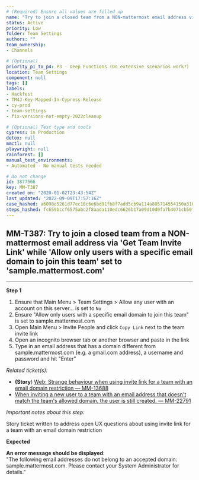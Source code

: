 ```yaml
---
# (Required) Ensure all values are filled up
name: "Try to join a closed team from a NON-mattermost email address via 'Get Team Invite Link' while 'Allow only users with a specific email domain to join this team' set to 'sample.mattermost.com'"
status: Active
priority: Low
folder: Team Settings
authors: ""
team_ownership: 
- Channels

# (Optional)
priority_p1_to_p4: P3 - Deep Functions (Do extensive scenarios work?)
location: Team Settings
component: null
tags: []
labels: 
- Hackfest
- TM4J-Key-Mapped-In-Cypress-Release
- cy-prod
- team-settings
- fix-versions-not-empty-2022cleanup

# (Optional) Test type and tools
cypress: in Production
detox: null
mmctl: null
playwright: null
rainforest: []
manual_test_environments: 
- Automated - No manual tests needed

# Do not change
id: 3877566
key: MM-T387
created_on: "2020-01-02T23:43:54Z"
last_updated: "2022-09-09T17:57:16Z"
case_hashed: a6098e5261d77ec18c6e6bd91fb8f7add5cb9a114a805714554150a31078d027ff44b380194183c4d813424ea0d7003e
steps_hashed: fc659bccf6575abc2f8aada110edc6626b17a09d10d0fa7b4071cb50f11033ae8c28708c80d9d0e81692e953b1e7f3ee
---
```


<!-- (Auto-generated) Based on frontmatter's "key" and "name" -->

## MM-T387: Try to join a closed team from a NON-mattermost email address via 'Get Team Invite Link' while 'Allow only users with a specific email domain to join this team' set to 'sample.mattermost.com'

---

**Step 1**

1. Ensure that Main Menu > Team Settings > Allow any user with an account on this server... is set to `No`
2. Ensure "Allow only users with a specific email domain to join this team" is set to sample.mattermost.com
3. Open Main Menu > Invite People and click `Copy Link` next to the team invite link
4. Open an incognito browser tab or another browser and paste in the link
5. Type in an email address that has a domain different from sample.mattermost.com (e.g. a gmail.com address), a username and password and hit "Enter"

_Related ticket(s):_

- **(Story**) [Web: Strange behaviour when using invite link for a team with an email domain restriction — MM-13688](https://mattermost.atlassian.net/browse/MM-13688)
- [When inviting a new user to a team with an email address that doesn't match the team's allowed domain, the user is still created. — MM-22791](https://mattermost.atlassian.net/browse/MM-22791)

_Important notes about this step:_

Story ticket written to address open UX questions about using invite link for a team with an email domain restriction

**Expected**

**An error message should be displayed**:\
"The following email addresses do not belong to an accepted domain: sample.mattermost.com. Please contact your System Administrator for details."
